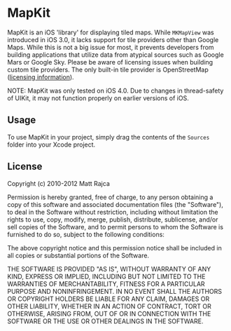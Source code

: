 MapKit
======

MapKit is an iOS 'library' for displaying tiled maps. While `MKMapView` was introduced in iOS 3.0, it lacks support for tile providers other than Google Maps. While this is not a big issue for most, it prevents developers from building applications that utilize data from atypical sources such as Google Mars or Google Sky. Please be aware of licensing issues when building custom tile providers. The only built-in tile provider is OpenStreetMap ([licensing information](http://wiki.openstreetmap.org/wiki/OpenStreetMap_License)).

NOTE: MapKit was only tested on iOS 4.0. Due to changes in thread-safety of UIKit, it may not function properly on earlier versions of iOS.

Usage
-----

To use MapKit in your project, simply drag the contents of the `Sources` folder into your Xcode project.

License
-------

Copyright (c) 2010-2012 Matt Rajca

Permission is hereby granted, free of charge, to any person obtaining a copy
of this software and associated documentation files (the "Software"), to deal
in the Software without restriction, including without limitation the rights
to use, copy, modify, merge, publish, distribute, sublicense, and/or sell
copies of the Software, and to permit persons to whom the Software is
furnished to do so, subject to the following conditions:

The above copyright notice and this permission notice shall be included in
all copies or substantial portions of the Software.

THE SOFTWARE IS PROVIDED "AS IS", WITHOUT WARRANTY OF ANY KIND, EXPRESS OR
IMPLIED, INCLUDING BUT NOT LIMITED TO THE WARRANTIES OF MERCHANTABILITY,
FITNESS FOR A PARTICULAR PURPOSE AND NONINFRINGEMENT. IN NO EVENT SHALL THE
AUTHORS OR COPYRIGHT HOLDERS BE LIABLE FOR ANY CLAIM, DAMAGES OR OTHER
LIABILITY, WHETHER IN AN ACTION OF CONTRACT, TORT OR OTHERWISE, ARISING FROM,
OUT OF OR IN CONNECTION WITH THE SOFTWARE OR THE USE OR OTHER DEALINGS IN
THE SOFTWARE.
